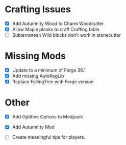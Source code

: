 # Crafting Issues
- [x] Add Autumnity Wood to Charm Woodcutter
- [x] Allow Maple planks to craft Crafting table
- [ ] Subterranean Wild blocks don't work in stonecutter

# Missing Mods
- [x] Update to a minimum of Forge 36.1
- [x] Add missing AutoRegLib
- [x] Replace FallingTree with Forge version

# Other
- [x] Add Optifine Options to Modpack
- [x] Add Autumnity Mod
- [ ] Create meaningful tips for players.


